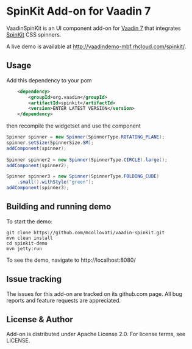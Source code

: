 # SpinKit Add-on for Vaadin 7

VaadinSpinKit is an UI component add-on for [Vaadin 7](http://vaadin.com) 
that integrates [SpinKit](http://tobiasahlin.com/spinkit/) CSS spinners.

A live demo is available at http://vaadindemo-mbf.rhcloud.com/spinkit/.
   
## Usage

Add this dependency to your pom

```xml   
    <dependency>
        <groupId>org.vaadin</groupId>
        <artifactId>spinkit</artifactId>
        <version>ENTER LATEST VERSION</version>
    </dependency>
```

then recompile the widgetset and use the component
   
```java
Spinner spinner = new Spinner(SpinnerType.ROTATING_PLANE);
spinner.setSize(SpinnerSize.SM);
addComponent(spinner);
  
Spinner spinner2 = new Spinner(SpinnerType.CIRCLE).large();
addComponent(spinner2);

Spinner spinner3 = new Spinner(SpinnerType.FOLDING_CUBE)
    .small().withStyle("green");
addComponent(spinner3);   
```   


## Building and running demo

To start the demo:

```
git clone https://github.com/mcollovati/vaadin-spinkit.git
mvn clean install
cd spinkit-demo
mvn jetty:run
```

To see the demo, navigate to http://localhost:8080/

## Issue tracking

The issues for this add-on are tracked on its github.com page. All bug reports and feature requests are appreciated.


## License & Author

Add-on is distributed under Apache License 2.0. For license terms, see LICENSE.

